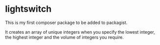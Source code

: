 # lightswitch

This is my first composer package to be added to packagist.

It creates an array of unique integers when you specify the lowest integer, the highest integer and the volume of integers you require.
